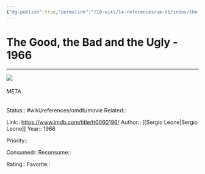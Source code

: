 ```yaml
---
{"dg-publish":true,"permalink":"/10-wiki/14-references/om-db/inbox/the-good-the-bad-and-the-ugly-1966-sync-conflict-20230309-072913-vttewc-6/","title":"The Good, the Bad and the Ugly","tags":["mediaDB/tv/movie"]}
---
```



# The Good, the Bad and the Ugly - 1966
---
![](https://m.media-amazon.com/images/M/MV5BNjJlYmNkZGItM2NhYy00MjlmLTk5NmQtNjg1NmM2ODU4OTMwXkEyXkFqcGdeQXVyMjUzOTY1NTc@._V1_SX300.jpg)





###### META
Status:: #wiki/references/omdb/movie
Related:: 

Link:: https://www.imdb.com/title/tt0060196/
Author:: [[Sergio Leone\|Sergio Leone]]
Year:: 1966

Priority:: 

Consumed:: 
Reconsume:: 

Rating:: 
Favorite:: 
